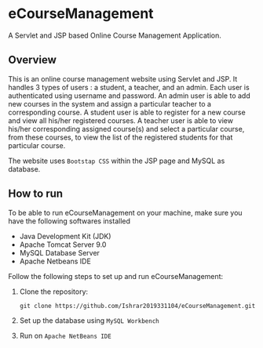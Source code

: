 # eCourseManagement

A Servlet and JSP based Online Course Management Application.

## Overview

This is an online course management website using Servlet and JSP. It handles 3 types of users
: a student, a teacher, and an admin.
Each user is authenticated using username and password.
An admin user is able to add new courses in the system
and assign a particular teacher to a corresponding course.
A student user is able to register for a new course
and view all his/her registered courses.
A teacher user is able to view his/her corresponding assigned course(s)
and select a particular course, from these courses, to view the list of the
registered students for that particular course.

The website uses `Bootstap CSS` within the JSP page and MySQL as database.

## How to run

To be able to run eCourseManagement on your machine, make sure you have the following softwares installed
 - Java Development Kit (JDK)
- Apache Tomcat Server 9.0
- MySQL Database Server
- Apache Netbeans IDE

Follow the following steps to set up and run eCourseManagement:

1. Clone the repository:

    ```
    git clone https://github.com/Ishrar2019331104/eCourseManagement.git

    ```

2. Set up the database using `MySQL Workbench`

3. Run on `Apache NetBeans IDE` 
